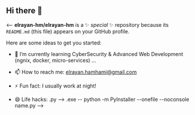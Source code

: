 ## Hi there 👋

<--
**elrayan-hm/elrayan-hm** is a ✨ _special_ ✨ repository because its `README.md` (this file) appears on your GitHub profile.

Here are some ideas to get you started:

- 🌱 I’m currently learning CyberSecurity & Advanced Web Development (ngnix, docker, micro-services) ...
- 📫 How to reach me: elrayan.hamhami@gmail.com
- ⚡ Fun fact: I usually work at night!

- 😄 Life hacks: .py --> .exe -- python -m PyInstaller --onefile --noconsole name.py
-->
